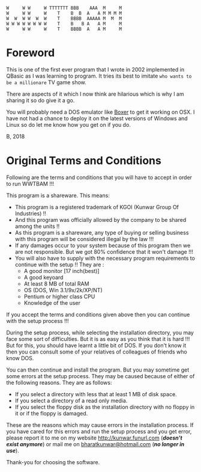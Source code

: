     W     W W     W TTTTTTT BBB    AAA  M     M
    W     W W     W    T    B  B  A   A M M M M
    W  W  W W  W  W    T    BBBB  AAAAA M  M  M
    W W W W W W W W    T    B   B A   A M     M
    W     W W     W    T    BBBB  A   A M     M

# Foreword

This is one of the first ever program that I wrote in 2002 implemented in QBasic as I was learning to program. It tries its best to imitate `who wants to be a millionare` TV game show.

There are aspects of it which I now think are hilarious which is why I am sharing it so do give it a go.

You will probably need a DOS emulator like [Boxer] to get it working on OSX. I have not had a chance to deploy it on the latest versions of Windows and Linux so do let me know how you get on if you do.

B, 2018

[Boxer]: http://www.boxerapp.com

# Original Terms and Conditions

Following are the terms and conditions that you will have to accept in order to run WWTBAM !!!

This program is a shareware. This means:

- This program is a registered trademark of KGOI (Kunwar Group Of Industries) !!
- And this program was officially allowed by the company to be shared among the units !!
- As this program is a shareware, any type of buying or selling business with this program will be considered illegal by the law !!!
- If any damages occur to your system because of this program then we are not responsible. But we got 80% confidence that it won't damage !!!
- You will also have to supply with the necessary program requirements to continue with the setup !! They are :
    - A good monitor [17 inch(best)]
    - A good keyoard
    - At least 8 MB of total RAM
    - OS (DOS, Win 3.1/9x/2k/XP/NT)
    - Pentium or higher class CPU
    - Knowledge of the user

If you accept the terms and conditions given above then you can continue with the setup process !!!

During the setup process, while selecting the installation directory, you may face some sort of difficulties. But it is as easy as you think that it is hard !!! But for this, you should have learnt a little bit of DOS. If you don't know it then you can consult some of your relatives of colleagues of friends who know DOS.

You can then continue and install the program. But you may sometime get some errors at the setup process. They may be caused because of either of the following reasons. They are as follows:

- If you select a directory with less that at least 1 MB of disk space.
- If you select a directory of a read only media.
- If you select the floppy disk as the installation directory with no floppy in it or if the floppy is damaged.

These are the reasons which may cause errors in the installation process. If you have cared for this errors and run the setup process and you get error, please report it to me on my website http://kunwar.funurl.com (***doesn't exist anymore***) or mail me on bharatkunwar@hotmail.com (***no longer in use***).

Thank-you for choosing the software.
